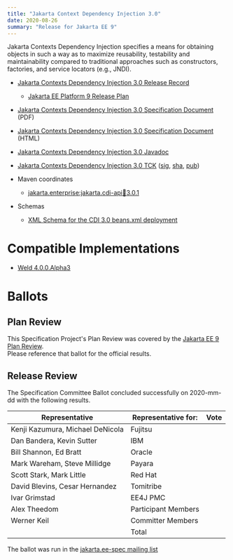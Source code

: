 ```yaml
---
title: "Jakarta Context Dependency Injection 3.0"
date: 2020-08-26
summary: "Release for Jakarta EE 9"
---
```


Jakarta Contexts Dependency Injection specifies a means for obtaining objects in such a way as to maximize reusability, testability and maintainability compared to traditional approaches such as constructors, factories, and service locators (e.g., JNDI).

* [Jakarta Contexts Dependency Injection 3.0 Release Record](https://projects.eclipse.org/projects/ee4j.cdi/releases/3.0)
  * [Jakarta EE Platform 9 Release Plan](https://eclipse-ee4j.github.io/jakartaee-platform/jakartaee9/JakartaEE9ReleasePlan)
* [Jakarta Contexts Dependency Injection 3.0 Specification Document](jakarta-cdi-spec-3.0.pdf) (PDF)
* [Jakarta Contexts Dependency Injection 3.0 Specification Document](jakarta-cdi-spec-3.0.html) (HTML)
* [Jakarta Contexts Dependency Injection 3.0 Javadoc](./apidocs)
* [Jakarta Contexts Dependency Injection 3.0 TCK](http://download.eclipse.org/jakartaee/cdi/3.0/cdi-tck-3.0.0-dist.zip)
([sig](http://download.eclipse.org/jakartaee/cdi/cdi-tck-3.0.0-dist.zip.sig),
[sha](http://download.eclipse.org/jakartaee/cdi/cdi-tck-3.0.0-dist.zip.sha256),
[pub](https://github.com/jakartaee/specification-committee/blob/master/jakartaee-spec-committee.pub))

* Maven coordinates
  * [jakarta.enterprise:jakarta.cdi-api:jar:3.0.1](https://search.maven.org/artifact/jakarta.enterprise/jakarta.enterprise.cdi-api/3.0.1/jar)

* Schemas
  * [XML Schema for the CDI 3.0 beans.xml deployment](https://jakarta.ee/xml/ns/jakartaee/beans_3_0.xsd)

# Compatible Implementations

* [Weld 4.0.0.Alpha3](https://weld.cdi-spec.org/download/)

# Ballots

## Plan Review

[//]: # (For Jakarta EE 9, the Platform Plan Review covered 95% of the Specification Projects.  For those Projects, just use the following statement in this Plan Review section:)

This Specification Project's Plan Review was covered by the [Jakarta EE 9 Plan Review](https://jakarta.ee/specifications/platform/9/).  
Please reference that ballot for the official results.

[//]: # (If your Project was required to do a standalone Plan Review...  You'll need to perform an official Plan Review ballot and record the results here.)

## Release Review

The Specification Committee Ballot concluded successfully on 2020-mm-dd with the following results.

| Representative                                 | Representative for: | Vote |
|------------------------------------------------|---------------------|------|
| Kenji Kazumura, Michael DeNicola               | Fujitsu             |      |
| Dan Bandera, Kevin Sutter                      | IBM                 |      |
| Bill Shannon, Ed Bratt                         | Oracle              |      |
| Mark Wareham, Steve Millidge                   | Payara              |      |
| Scott Stark, Mark Little                       | Red Hat             |      |
| David Blevins, Cesar Hernandez                 | Tomitribe           |      |
| Ivar Grimstad                                  | EE4J PMC            |      |
| Alex Theedom                                   | Participant Members |      |
| Werner Keil                                    | Committer Members   |      |
|                                                | Total               |      |

The ballot was run in the [jakarta.ee-spec mailing list]()
